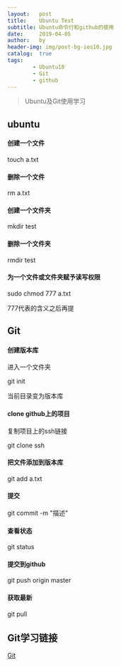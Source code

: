 ```yaml
---
layout:   post
title:    Ubuntu Test
subtitle: Ubuntu命令行和github的使用
date:     2019-04-05
author:   by
header-img: img/post-bg-ios10.jpg
catalog:  true
tags:
        - Ubuntu18
        - Git
        - github
---
```

>Ubuntu及Git使用学习

## ubuntu
#### 创建一个文件
touch a.txt
#### 删除一个文件
rm a.txt
#### 创建一个文件夹
mkdir test
#### 删除一个文件夹
rmdir test
#### 为一个文件或文件夹赋予读写权限
sudo chmod 777 a.txt

777代表的含义之后再提

## Git
#### 创建版本库

进入一个文件夹

git init

当前目录变为版本库

#### clone github上的项目
复制项目上的ssh链接

git clone ssh
#### 把文件添加到版本库
git add a.txt
#### 提交
git commit -m "描述"
#### 查看状态
git status
#### 提交到github
git push origin master
#### 获取最新
git pull
## Git学习链接
[Git](https://www.liaoxuefeng.com/wiki/0013739516305929606dd18361248578c67b8067c8c017b000/ "Git")

